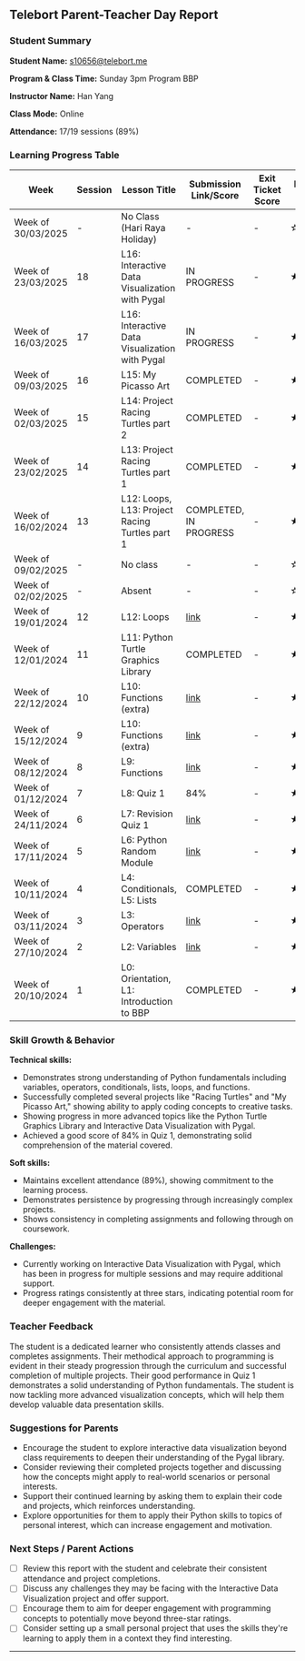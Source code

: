 ## Telebort Parent-Teacher Day Report

### Student Summary
**Student Name:** s10656@telebort.me

**Program & Class Time:** Sunday 3pm Program BBP

**Instructor Name:** Han Yang

**Class Mode:** Online

**Attendance:** 17/19 sessions (89%)


### Learning Progress Table

| Week | Session | Lesson Title | Submission Link/Score | Exit Ticket Score | Progress Rating |
|------|---------|-------------|------------------------|------------------|-----------------|
| Week of 30/03/2025 | - | No Class (Hari Raya Holiday) | - | - | ☆☆☆☆☆ |
| Week of 23/03/2025 | 18 | L16: Interactive Data Visualization with Pygal | IN PROGRESS | - | ★★★☆☆ |
| Week of 16/03/2025 | 17 | L16: Interactive Data Visualization with Pygal | IN PROGRESS | - | ★★★☆☆ |
| Week of 09/03/2025 | 16 | L15: My Picasso Art | COMPLETED | - | ★★★☆☆ |
| Week of 02/03/2025 | 15 | L14: Project Racing Turtles part 2 | COMPLETED | - | ★★★☆☆ |
| Week of 23/02/2025 | 14 | L13: Project Racing Turtles part 1 | COMPLETED | - | ★★★☆☆ |
| Week of 16/02/2024 | 13 | L12: Loops, L13: Project Racing Turtles part 1 | COMPLETED, IN PROGRESS | - | ★★★☆☆ |
| Week of 09/02/2025 | - | No class | - | - | ☆☆☆☆☆ |
| Week of 02/02/2025 | - | Absent | - | - | ☆☆☆☆☆ |
| Week of 19/01/2024 | 12 | L12: Loops | [link](https://app.edublocks.org/project/mr6vnw0FNoX4nP3tfOgoKEosrRq1/s96nILh3Fxt9mgGScqpZ) | - | ★★★☆☆ |
| Week of 12/01/2024 | 11 | L11: Python Turtle Graphics Library | COMPLETED | - | ★★★☆☆ |
| Week of 22/12/2024 | 10 | L10: Functions (extra) |  [link](https://app.edublocks.org/project/mr6vnw0FNoX4nP3tfOgoKEosrRq1/2ofKk4zhIyX93yrHpRSC) | - | ★★★☆☆ |
| Week of 15/12/2024 | 9 | L10: Functions (extra) |  [link](https://app.edublocks.org/project/mr6vnw0FNoX4nP3tfOgoKEosrRq1/2ofKk4zhIyX93yrHpRSC )| - | ★★★☆☆ |
| Week of 08/12/2024 | 8 | L9: Functions |  [link](https://app.edublocks.org/project/mr6vnw0FNoX4nP3tfOgoKEosrRq1/DdqeNgE06UeTiVQ00gpf) | - | ★★★☆☆ |
| Week of 01/12/2024 | 7 | L8: Quiz 1 | 84% | - | ★★★☆☆ |
| Week of 24/11/2024 | 6 | L7: Revision Quiz 1 |  [link](https://app.edublocks.org/project/mr6vnw0FNoX4nP3tfOgoKEosrRq1/e9Kx3D854dZNgUNnSGiK )| - | ★★★☆☆ |
| Week of 17/11/2024 | 5 | L6: Python Random Module |  [link](https://app.edublocks.org/project/mr6vnw0FNoX4nP3tfOgoKEosrRq1/wAi9HWP0mX554t0EkN1c) | - | ★★★☆☆ |
| Week of 10/11/2024 | 4 | L4: Conditionals, L5: Lists | COMPLETED | - | ★★★☆☆ |
| Week of 03/11/2024 | 3 | L3: Operators |  [link](https://app.edublocks.org/project/mr6vnw0FNoX4nP3tfOgoKEosrRq1/O9pC6h51XggJHwgct0Vi )| - | ★★★☆☆ |
| Week of 27/10/2024 | 2 | L2: Variables |  [link](https://app.edublocks.org/project/cTMhKcuGUBN4hW7yCZb1v42zL2l2/ujPsYiBiCu6kMA1C8pwv) | - | ★★★☆☆ |
| Week of 20/10/2024 | 1 | L0: Orientation, L1: Introduction to BBP | COMPLETED | - | ★★★☆☆ |

### Skill Growth & Behavior

**Technical skills:**
* Demonstrates strong understanding of Python fundamentals including variables, operators, conditionals, lists, loops, and functions.
* Successfully completed several projects like "Racing Turtles" and "My Picasso Art," showing ability to apply coding concepts to creative tasks.
* Showing progress in more advanced topics like the Python Turtle Graphics Library and Interactive Data Visualization with Pygal.
* Achieved a good score of 84% in Quiz 1, demonstrating solid comprehension of the material covered.

**Soft skills:**
* Maintains excellent attendance (89%), showing commitment to the learning process.
* Demonstrates persistence by progressing through increasingly complex projects.
* Shows consistency in completing assignments and following through on coursework.

**Challenges:**
* Currently working on Interactive Data Visualization with Pygal, which has been in progress for multiple sessions and may require additional support.
* Progress ratings consistently at three stars, indicating potential room for deeper engagement with the material.

### Teacher Feedback

The student is a dedicated learner who consistently attends classes and completes assignments. Their methodical approach to programming is evident in their steady progression through the curriculum and successful completion of multiple projects. Their good performance in Quiz 1 demonstrates a solid understanding of Python fundamentals. The student is now tackling more advanced visualization concepts, which will help them develop valuable data presentation skills.

### Suggestions for Parents

* Encourage the student to explore interactive data visualization beyond class requirements to deepen their understanding of the Pygal library.
* Consider reviewing their completed projects together and discussing how the concepts might apply to real-world scenarios or personal interests.
* Support their continued learning by asking them to explain their code and projects, which reinforces understanding.
* Explore opportunities for them to apply their Python skills to topics of personal interest, which can increase engagement and motivation.

### Next Steps / Parent Actions

* [ ] Review this report with the student and celebrate their consistent attendance and project completions.
* [ ] Discuss any challenges they may be facing with the Interactive Data Visualization project and offer support.
* [ ] Encourage them to aim for deeper engagement with programming concepts to potentially move beyond three-star ratings.
* [ ] Consider setting up a small personal project that uses the skills they're learning to apply them in a context they find interesting.

---
